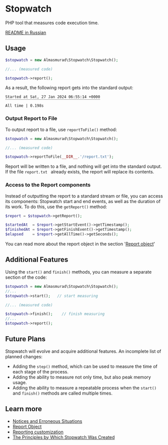 Stopwatch
========================

PHP tool that measures code execution time.

[README in Russian](docs/ru/README.md)


Usage
------------------------------------------------------

```php
$stopwatch = new Almasmurad\Stopwatch\Stopwatch();

//... (measured code)

$stopwatch->report();
```

As a result, the following report gets into the standard output:

```
Started at Sat, 27 Jan 2024 06:55:14 +0000
‾‾‾‾‾‾‾‾‾‾‾‾‾‾‾‾‾‾‾‾‾‾‾‾‾‾‾‾‾‾‾‾‾‾‾‾‾‾‾‾‾‾
All time | 0.198s
```

### Output Report to File

To output report to a file, use `reportToFile()` method:

```php
$stopwatch = new Almasmurad\Stopwatch\Stopwatch();

//... (measured code)

$stopwatch->reportToFile(__DIR__.'/report.txt');
```
Report will be written to a file, and nothing will get into the standard output. If the file `report.txt ` already exists, the report will replace its contents.


### Access to the Report components

Instead of outputting the report to a standard stream or file, you can access its components: Stopwatch start and end events, as well as the duration of its work. To do this, use the `getReport()` method:

```php
$report = $stopwatch->getReport();

$startedAt  = $report->getStartEvent()->getTimestamp();
$finishedAt = $report->getFinishEvent()->getTimestamp();
$elapsed    = $report->getAllTime()->getSeconds();
```

You can read more about the report object in the section '[Report object](Report/ReportObject.md)'


Additional Features
------------------------------------------------------

Using the `start()` and `finish()` methods, you can measure a separate section of the code:

```php
$stopwatch = new Almasmurad\Stopwatch\Stopwatch();
//... 
$stopwatch->start();   // start measuring

//... (measured code)

$stopwatch->finish();    // finish measuring
//... 
$stopwatch->report();
```


Future Plans
------------------------------------------------------

Stopwatch will evolve and acquire additional features. An incomplete list of planned changes:
- Adding the `step()` method, which can be used to measure the time of each stage of the process.
- Adding the ability to measure not only time, but also peak memory usage.
- Adding the ability to measure a repeatable process when the `start()` and `finish()` methods are called multiple times.


Learn more
------------------------------------------------------

- [Notices and Erroneous Situations](docs/en/Notices.md)
- [Report Object](Report/ReportObject.md)
- [Reporting customization](Report/ReportingCustomization.md)
- [The Principles by Which Stopwatch Was Created](docs/en/Principles.md)
